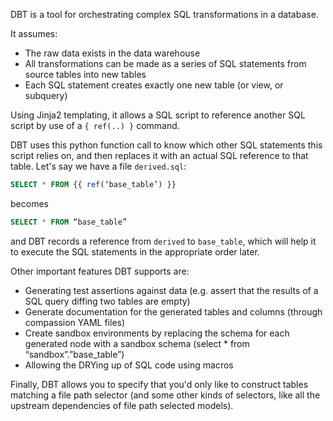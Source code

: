 DBT is a tool for orchestrating complex SQL transformations in a database.

It assumes:

  * The raw data exists in the data warehouse
  * All transformations can be made as a series of SQL statements from source tables into new tables
  * Each SQL statement creates exactly one new table (or view, or subquery)

Using Jinja2 templating, it allows a SQL script to reference another SQL script by use of a `{ ref(..) }` command.

DBT uses this python function call to know which other SQL statements this script relies on, and then replaces it with an actual SQL reference to that table. Let's say we have a file `derived.sql`:

  ```sql
  SELECT * FROM {{ ref(‘base_table’) }}
  ```
  becomes

  ```sql
  SELECT * FROM “base_table”
  ```

and DBT records a reference from `derived` to `base_table`, which will help it to execute the SQL statements in the appropriate order later.

Other important features DBT supports are:

  * Generating test assertions against data (e.g. assert that the results of a SQL query diffing two tables are empty)
  * Generate documentation for the generated tables and columns (through compassion YAML files)
  * Create sandbox environments by replacing the schema for each generated node with a sandbox schema (select * from “sandbox”.”base_table”)
  * Allowing the DRYing up of SQL code using macros

Finally, DBT allows you to specify that you'd only like to construct tables matching a file path selector (and some other kinds of selectors, like all the upstream dependencies of file path selected models).
